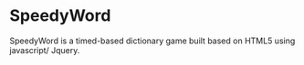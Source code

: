 # SpeedyWord
SpeedyWord is a timed-based dictionary game built based on HTML5 using javascript/ Jquery. 
